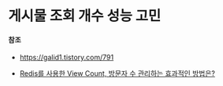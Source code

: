 # 게시물 조회 개수 성능 고민



#### 참조

- https://galid1.tistory.com/791

- [Redis를 사용한 View Count, 방문자 수 관리하는 효과적인 방법은?](https://webisfree.com/2017-11-13/redis를-사용한-view-count-방문자-수-관리하는-효과적인-방법은)